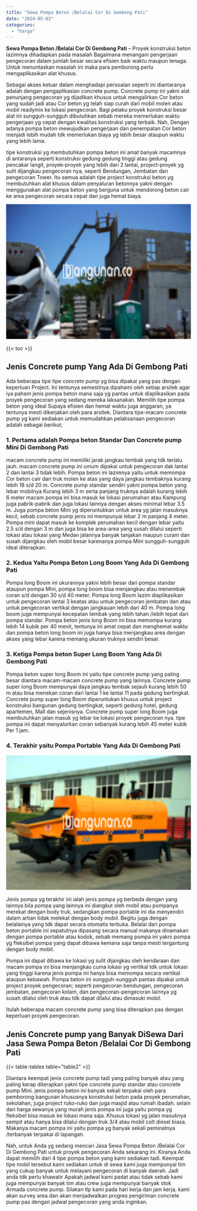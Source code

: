 ```yaml
---
title: "Sewa Pompa Beton /Belalai Cor Di Gembong Pati"
date: "2024-05-03"
categories: 
  - "harga"
---
```


**Sewa Pompa Beton /Belalai Cor Di Gembong Pati** – Proyek konstruksi beton lazimnya dihadapkan pada masalah Bagaimana menangani pengerjaan pengecoran dalam jumlah besar secara efisien baik waktu maupun tenaga. Untuk menuntaskan masalah ini maka para pemborong perlu mengaplikasikan alat khusus.

Sebagai akses keluar dalam menghadapi persoalan seperti ini diantaranya adalah dengan pengaplikasian concrete pump. Concrete pump ini yakni alat penunjang pengecoran yg dijadikan khusus untuk mengalirkan Cor beton yang sudah jadi atau Cor beton yg telah siap curah dari mobil molen atau mobil readymix ke lokasi pengecoran. Bagi pelaku proyek konstruksi besar alat ini sungguh-sungguh dibutuhkan sebab mereka memerlukan waktu pengerjaan yg cepat dengan kwalitas konstruksi yang terbaik. Nah, Dengan adanya pompa beton mewujudkan pengerjaan dan penempatan Cor beton menjadi lebih mudah tdk memerlukan biaya yg lebih besar ataupun waktu yang lebih lama.

tipe konstruksi yg membutuhkan pompa beton ini amat banyak macamnya di antaranya seperti konstruksi gedung gedung tinggi atau gedung pencakar langit, proyek-proyek yang lebih dari 2 lantai, project-proyek yg sulit dijangkau pengecoran nya, seperti Bendungan, Jembatan dan pengecoran Tower. Itu semua adalah tipe project konstruksi beton yg membutuhkan alat khusus dalam penyaluran betonnya yakni dengan menggunakan alat pompa beton yang berguna untuk mendorong beton cair ke area pengecoran secara cepat dan juga hemat biaya.

![Sewa Pompa Beton /Belalai Cor Di Gembong Pati](/images/sewa-concrete-pump-14.png)

{{< toc >}}

## Jenis Concrete pump Yang Ada Di Gembong Pati

Ada beberapa tipe tipe concrete pump yg bisa dipakai yang pas dengan keperluan Project. Ini tentunya semestinya dipahami oleh setiap arsitek agar iya paham jenis pompa beton mana saja yg pantas untuk diaplikasikan pada proyek pengecoran yang sedang mereka laksanakan. Memilih tipe pompa beton yang ideal Supaya efisien dan hemat waktu juga anggaran, ya tentunya mesti dikerjakan oleh para arsitek. Diantara tipe-macam concrete pump yg kami sediakan untuk memudahkan pelaksanaan pengecoran adalah sebagai berikut;

### 1\. Pertama adalah Pompa beton Standar Dan Concrete pump Mini Di Gembong Pati

macam concrete pump ini memiliki jarak jangkau tembak yang tdk terlalu jauh. macam concrete pump ini umum dipakai untuk pengecoran dak lantai 2 dan lantai 3 tidak lebih. Pompa beton ini lazimnya yaitu untuk memompa Cor beton cair dari truk molen ke atas yang daya jangkau tembaknya kurang lebih 18 s/d 20 m. Concrete pump standar sendiri yakni pompa beton yang lebar mobilnya Kurang lebih 3 m serta panjang truknya adalah kurang lebih 6 meter macam pompa ini bisa masuk ke lokasi perumahan atau Kampung juga pabrik-pabrik dan juga lokasi lainnya dengan akses minimal lebar 3.5 m. Juga pompa beton Mini yg diperuntukkan untuk area yg jalan masuknya kecil, sebab concrete pump jenis ini mempunyai lebar 2 m panjang 4 meter. Pompa mini dapat masuk ke komplek perumahan kecil dengan lebar yaitu 2.5 s/d dengan 3 m dan juga bisa ke area-area yang susah dilalui seperti lokasi atau lokasi yang Medan jalannya banyak tanjakan maupun curam dan susah dijangkau oleh mobil besar karenanya pompa Mini sungguh-sungguh ideal diterapkan.

### 2\. Kedua Yaitu Pompa Beton Long Boom Yang Ada Di Gembong Pati

Pompa long Boom ini ukurannya yakni lebih besar dari pompa standar ataupun pompa Mini, pompa long boom bisa menjangkau atau menembak coran s/d dengan 30 s/d 40 meter. Pompa long Boom lazim diaplikasikan untuk pengecoran lantai 3 keatas atau untuk pengecoran jembatan dan atau untuk pengecoran vertikal dengan jangkauan lebih dari 40 m. Pompa long boom juga mempunyai kecepatan tembak yang lebih tahan /lebih tepat dari pompa standar. Pompa beton jenis long Boom ini bisa memompa kurang lebih 14 kubik per 40 menit, tentunya ini amat cepat dan menghemat waktu dan pompa beton long boom ini juga hanya bisa menjangkau area dengan akses yang lebar karena memang ukuran truknya sendiri besar.

### 3\. Ketiga Pompa beton Super Long Boom Yang Ada Di Gembong Pati

Pompa beton super long Boom ini yaitu tipe concrete pump yang paling besar diantara macam-macam concrete pump yang lainnya. Concrete pump super long Boom mempunyai daya jangkau tembak sejauh kurang lebih 50 m atau bisa menekan coran dari lantai 1 ke lantai 11 pada gedung bertingkat. Concrete pump super long Boom diperuntukan khusus untuk project konstruksi bangunan gedung bertingkat, seperti gedung hotel, gedung apartemen, Mall dan sejenisnya. Concrete pump super long Boom juga membutuhkan jalan masuk yg lebar ke lokasi proyek pengecoran nya. tipe pompa ini dapat menyalurkan coran sebanyak kurang lebih 45 meter kubik Per 1 jam.

### 4\. Terakhir yaitu Pompa Portable Yang Ada Di Gembong Pati

![Sewa Pompa Beton /Belalai Cor Di Gembong Pati](/images/sewa-concrete-pump-07.png)

Jenis pompa yg terakhir ini ialah jenis pompa yg berbeda dengan yang lainnya bila pompa yang lainnya ini diangkut oleh mobil atau pompanya merekat dengan body truk, sedangkan pompa portable ini dia menyendiri dalam artian tidak melekat dengan body mobil. Begitu juga dengan belalainya yang tdk dapat secara otomatis terbuka. Belalai dari pompa beton portable ini sepatutnya dipasang secara manual makanya dinamakan dengan pompa portable atau kodok, sebab memang pompa ini yakni pompa yg fleksibel pompa yang dapat dibawa kemana saja tanpa mesti tergantung dengan body mobil.

Pompa ini dapat dibawa ke lokasi yg sulit dijangkau oleh kendaraan dan macam pompa ini bisa menjangkau cuma lokasi yg vertikal tdk untuk lokasi yang tinggi karena jenis pompa ini hanya bisa memompa secara vertikal ataupun kebawah. Pompa beton ini sungguh-sungguh pantas dipakai untuk project proyek pengecoran; seperti pengecoran bendungan, pengecoran jembatan, pengecoran kolam, dan pengecoran-pengecoran lainnya yg susah dilalui oleh truk atau tdk dapat dilalui atau dimasuki mobil.

Itulah beberapa macam concrete pump yang bisa diterapkan pas dengan keperluan proyek pengecoran.

## Jenis Concrete pump yang Banyak DiSewa Dari Jasa Sewa Pompa Beton /Belalai Cor Di Gembong Pati

{{< table-tables table="table2" >}}

Diantara keempat jenis concrete pump tadi yang paling banyak atau yang paling kerap diterapkan yakni tipe concrete pump standar atau concrete pump Mini. jenis pompa beton ini banyak sekali terpakai oleh para pemborong bangunan khususnya konstruksi beton pada proyek perumahan, sekolahan, juga project ruko-ruko dan juga masjid atau rumah ibadah. selain dari harga sewanya yang murah jenis pompa ini juga yaitu pompa yg fleksibel bisa masuk ke lokasi mana saja. Khusus lokasi yg jalan masuknya sempit atau hanya bisa dilalui dengan truk 3/4 atau mobil colt diesel biasa. Makanya macam pompa ini yaitu pompa yg banyak sekali peminatnya /terbanyak terpakai di lapangan.

Nah, untuk Anda yg sedang mencari Jasa Sewa Pompa Beton /Belalai Cor Di Gembong Pati untuk proyek pengecoran Anda sekarang ini. Kiranya Anda dapat memilih dari 4 tipe pompa beton yang kami sediakan tadi. Keempat tipe mobil tersebut kami sediakan untuk di sewa kami juga mempunyai tim yang cukup banyak untuk melayani pengecoran di banyak daerah. Jadi anda tdk perlu khawatir Apakah jadwal kami padat atau tidak sebab kami juga mempunyai banyak tim atau crew juga mempunyai banyak stok Armada concrete pump. Silakan tlp kami pada hari kerja dan jam kerja, kami akan survey area dan akan menjadwalkan progres pengiriman concrete pump pas dengan jadwal pengecoran yang anda inginkan.
